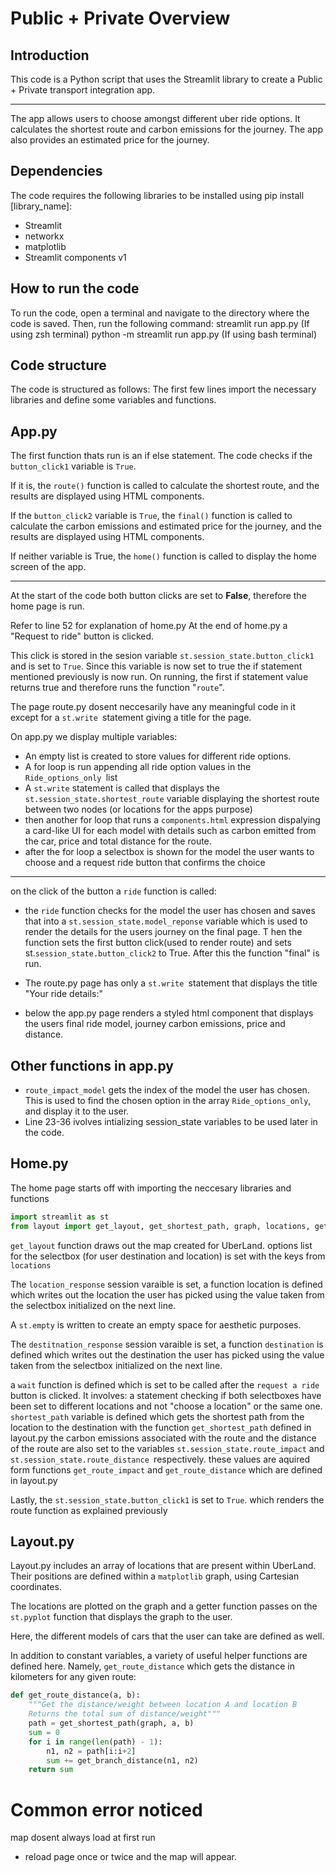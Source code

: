 <h1><b>Public + Privat</b>e Overview</h1>

## Introduction

This code is a Python script that uses the Streamlit library to create a Public + Private transport integration app.

<hr>

The app allows users to choose amongst different uber ride options.
It calculates the shortest route and carbon emissions for the journey.
The app also provides an estimated price for the journey.

## Dependencies

The code requires the following libraries to be installed using pip install [library_name]:

- Streamlit
- networkx
- matplotlib
- Streamlit components v1

## How to run the code

To run the code, open a terminal and navigate to the directory where the code is saved. Then, run the following command:
streamlit run app.py (If using zsh terminal)
python -m streamlit run app.py (If using bash terminal)

## Code structure

The code is structured as follows:
The first few lines import the necessary libraries and define some variables and functions.

## App.py

The first function thats run is an if else statement. The code checks if the `button_click1` variable is `True`.

If it is, the `route()` function is called to calculate the shortest route, and the results are displayed using HTML components.

If the `button_click2` variable is `True`, the `final()` function is called to calculate the carbon emissions and estimated price for the journey, and the results are displayed using HTML components.

If neither variable is True, the `home()` function is called to display the home screen of the app.

<hr>

At the start of the code both button clicks are set to **False**, therefore the home page is run.

Refer to line 52 for explanation of home.py
At the end of home.py a "Request to ride" button is clicked.

This click is stored in the sesion variable `st.session_state.button_click1` and is set to `True`.
Since this variable is now set to true the if statement mentioned previously is now run. On running, the first if statement value returns true and therefore runs the function "`route`".

The page route.py dosent neccesarily have any meaningful code in it except for a `st.write `statement giving a title for the page.

On app.py we display multiple variables:

- An empty list is created to store values for different ride options.
- A for loop is run appending all ride option values in the `Ride_options_only `list
- A `st.write` statement is called that displays the `st.session_state.shortest_route` variable displaying the shortest route between two nodes (or locations for the apps purpose)
- then another for loop that runs a `components.html` expression dispalying a card-like UI for each model with details such as carbon emitted from the car, price and total distance for the route.
- after the for loop a selectbox is shown for the model the user wants to choose and a request ride button that confirms the choice

<hr>

on the click of the button a `ride` function is called:

- the `ride` function checks for the model the user has chosen and saves that into a `st.session_state.model_reponse` variable which is used to render the details for the users journey on the final page.
  T hen the function sets the first button click(used to render route) and sets st.`session_state.button_click2` to True.
  After this the function "final" is run.

- The route.py page has only a `st.write `statement that displays the title "Your ride details:"
- below the app.py page renders a styled html component that displays the users final ride model, journey carbon emissions, price and distance.

## Other functions in app.py

- `route_impact_model` gets the index of the model the user has chosen. This is used to find the chosen option in the array `Ride_options_only`, and display it to the user.
- Line 23-36 ivolves intializing session_state variables to be used later in the code.

## Home.py

The home page starts off with importing the neccesary libraries and functions

```py
import streamlit as st
from layout import get_layout, get_shortest_path, graph, locations, get_route_impact, get_route_distance
```

`get_layout` function draws out the map created for UberLand.
options list for the selectbox (for user destination and location) is set with the keys from `locations`

The `location_response` session varaible is set, a function location is defined which writes out the location the user has picked using the value taken from the selectbox initialized on the next line.

A `st.empty` is written to create an empty space for aesthetic purposes.

The `destitnation_response` session varaible is set, a function `destination` is defined which writes out the destination the user has picked using the value taken from the selectbox initialized on the next line.

a `wait` function is defined which is set to be called after the `request a ride` button is clicked. It involves:
a statement checking if both selectboxes have been set to different locations and not "choose a location" or the same one.
`shortest_path` variable is defined which gets the shortest path from the location to the destination with the function `get_shortest_path` defined in layout.py
the carbon emissions associated with the route and the distance of the route are also set to the variables `st.session_state.route_impact` and
`st.session_state.route_distance `respectively. these values are aquired form functions `get_route_impact` and `get_route_distance` which are defined in layout.py

Lastly, the `st.session_state.button_click1` is set to `True`. which renders the route function as explained previously

## Layout.py

Layout.py includes an array of locations that are present within UberLand. Their positions are defined within a `matplotlib` graph, using Cartesian coordinates.

The locations are plotted on the graph and a getter function passes on the `st.pyplot` function that displays the graph to the user.

Here, the different models of cars that the user can take are defined as well.

In addition to constant variables, a variety of useful helper functions are defined here. Namely, `get_route_distance` which gets the distance in kilometers for any given route:

```py
def get_route_distance(a, b):
    """Get the distance/weight between location A and location B
    Returns the total sum of distance/weight"""
    path = get_shortest_path(graph, a, b)
    sum = 0
    for i in range(len(path) - 1):
        n1, n2 = path[i:i+2]
        sum += get_branch_distance(n1, n2)
    return sum
```

# Common error noticed

map dosent always load at first run

- reload page once or twice and the map will appear.

